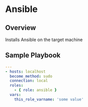 # Ansible

## Overview

Installs Ansible on the target machine

## Sample Playbook

```yaml
---
- hosts: localhost
  become_method: sudo
  connection: local
  roles:
    - { role: ansible }
  vars:
    this_role_varname: 'some value'
```
